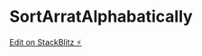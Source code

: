 # SortArratAlphabatically

[Edit on StackBlitz ⚡️](https://stackblitz.com/edit/stackblitz-starters-sh61lb)